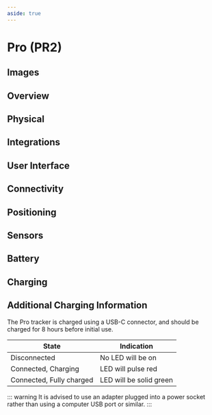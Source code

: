 ```yaml
---
aside: true
---
```


<script setup>
import loadSpec from '../../utils/loadSpec'
import { ref, onMounted } from 'vue'

const specs = ref(null)

onMounted(async () => {
  const res = await fetch('/device-specs/pro/v2.yaml')
  const yamlText = await res.text()
  specs.value = loadSpec(yamlText).value
})
</script>

# Pro (PR2)

<DownloadSpecButton v-if="specs" :spec="specs" deviceTitle="Pro (PR2)" />

## Images

<DeviceSpecImages v-if="specs" :spec="specs" />

## Overview

<DeviceSpecOverview v-if="specs" :spec="specs" />

## Physical

<DeviceSpecSection v-if="specs" :spec="specs" sectionName="physical" />

## Integrations

<DeviceSpecSection v-if="specs" :spec="specs" sectionName="integrations" />

## User Interface

<DeviceSpecSection v-if="specs" :spec="specs" sectionName="user interface" />

## Connectivity

<DeviceSpecSection v-if="specs" :spec="specs" sectionName="connectivity" />

## Positioning

<DeviceSpecSection v-if="specs" :spec="specs" sectionName="positioning" />

## Sensors

<DeviceSpecSection v-if="specs" :spec="specs" sectionName="sensors" />

## Battery

<DeviceSpecSection v-if="specs" :spec="specs" sectionName="battery" />

## Charging

<DeviceSpecSection v-if="specs" :spec="specs" sectionName="charging" />

<DeviceSpecSection v-if="specs" :spec="specs" sectionName="components" />

## Additional Charging Information

The Pro tracker is charged using a USB-C connector, and should be charged for 8 hours before initial use.

| State | Indication |
|---|---|
| Disconnected | No LED will be on |
| Connected, Charging | LED will pulse red |
| Connected, Fully charged | LED will be solid green |

::: warning
It is advised to use an adapter plugged into a power socket rather than using a computer USB port or similar.
:::
